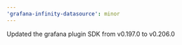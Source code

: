 ```yaml
---
'grafana-infinity-datasource': minor
---
```


Updated the grafana plugin SDK from v0.197.0 to v0.206.0
